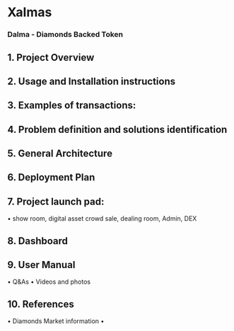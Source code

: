# Xalmas

### Dalma -  Diamonds Backed Token

## 1.	Project Overview


## 2.	Usage and Installation instructions

## 3.	Examples of transactions: 


## 4.	Problem definition and solutions identification


## 5.	General Architecture

## 6.	Deployment Plan


## 7.	Project launch pad: 
•	show room, digital asset crowd sale, dealing room, Admin, DEX

## 8.	Dashboard

## 9.	User Manual 

•	Q&As
•	Videos and photos

## 10.	References
•	Diamonds Market information
•	
